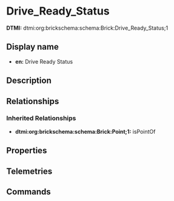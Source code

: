 # Drive_Ready_Status
**DTMI:** dtmi:org:brickschema:schema:Brick:Drive_Ready_Status;1
## Display name
- **en:** Drive Ready Status
## Description
## Relationships
### Inherited Relationships
* **dtmi:org:brickschema:schema:Brick:Point;1:** isPointOf
## Properties
## Telemetries
## Commands
